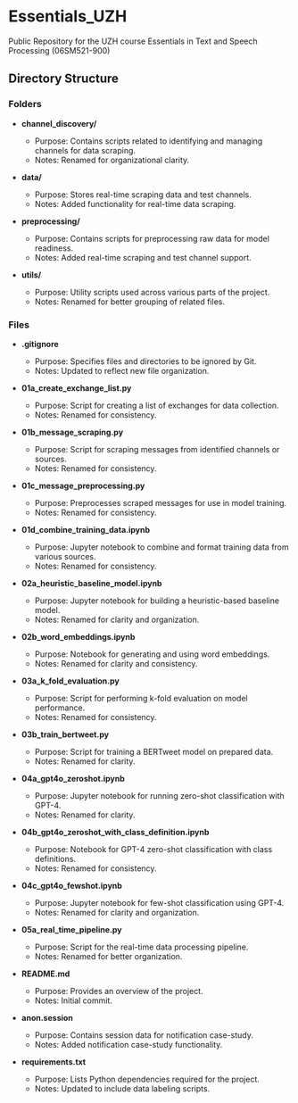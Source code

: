 # Essentials_UZH
Public Repository for the UZH course Essentials in Text and Speech Processing (06SM521-900)

## Directory Structure

### Folders

- **channel_discovery/**
  - Purpose: Contains scripts related to identifying and managing channels for data scraping.
  - Notes: Renamed for organizational clarity.

- **data/**
  - Purpose: Stores real-time scraping data and test channels.
  - Notes: Added functionality for real-time data scraping.

- **preprocessing/**
  - Purpose: Contains scripts for preprocessing raw data for model readiness.
  - Notes: Added real-time scraping and test channel support.

- **utils/**
  - Purpose: Utility scripts used across various parts of the project.
  - Notes: Renamed for better grouping of related files.

### Files

- **.gitignore**
  - Purpose: Specifies files and directories to be ignored by Git.
  - Notes: Updated to reflect new file organization.

- **01a_create_exchange_list.py**
  - Purpose: Script for creating a list of exchanges for data collection.
  - Notes: Renamed for consistency.

- **01b_message_scraping.py**
  - Purpose: Script for scraping messages from identified channels or sources.
  - Notes: Renamed for consistency.

- **01c_message_preprocessing.py**
  - Purpose: Preprocesses scraped messages for use in model training.
  - Notes: Renamed for consistency.

- **01d_combine_training_data.ipynb**
  - Purpose: Jupyter notebook to combine and format training data from various sources.
  - Notes: Renamed for consistency.

- **02a_heuristic_baseline_model.ipynb**
  - Purpose: Jupyter notebook for building a heuristic-based baseline model.
  - Notes: Renamed for clarity and organization.

- **02b_word_embeddings.ipynb**
  - Purpose: Notebook for generating and using word embeddings.
  - Notes: Renamed for clarity and consistency.

- **03a_k_fold_evaluation.py**
  - Purpose: Script for performing k-fold evaluation on model performance.
  - Notes: Renamed for consistency.

- **03b_train_bertweet.py**
  - Purpose: Script for training a BERTweet model on prepared data.
  - Notes: Renamed for clarity.

- **04a_gpt4o_zeroshot.ipynb**
  - Purpose: Jupyter notebook for running zero-shot classification with GPT-4.
  - Notes: Renamed for clarity.

- **04b_gpt4o_zeroshot_with_class_definition.ipynb**
  - Purpose: Notebook for GPT-4 zero-shot classification with class definitions.
  - Notes: Renamed for consistency.

- **04c_gpt4o_fewshot.ipynb**
  - Purpose: Jupyter notebook for few-shot classification using GPT-4.
  - Notes: Renamed for clarity and organization.

- **05a_real_time_pipeline.py**
  - Purpose: Script for the real-time data processing pipeline.
  - Notes: Renamed for better organization.

- **README.md**
  - Purpose: Provides an overview of the project.
  - Notes: Initial commit.

- **anon.session**
  - Purpose: Contains session data for notification case-study.
  - Notes: Added notification case-study functionality.

- **requirements.txt**
  - Purpose: Lists Python dependencies required for the project.
  - Notes: Updated to include data labeling scripts.
